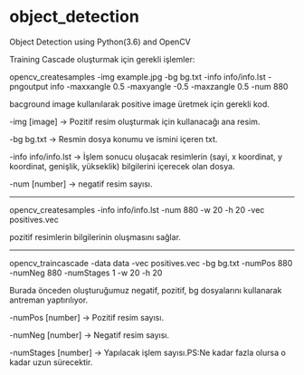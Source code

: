 # object_detection
Object Detection using Python(3.6) and OpenCV

Training Cascade oluşturmak için gerekli işlemler:

opencv_createsamples -img example.jpg -bg bg.txt -info info/info.lst -pngoutput info -maxxangle 0.5 -maxyangle -0.5 -maxzangle 0.5 -num 880

bacground image kullanılarak positive image üretmek için gerekli kod.

-img [image] -> Pozitif resim oluşturmak için kullanacağı ana resim.

-bg bg.txt -> Resmin dosya konumu ve ismini içeren txt.

-info info/info.lst -> İşlem sonucu oluşacak resimlerin (sayi, x koordinat, y koordinat, genişlik, yükseklik) bilgilerini içerecek olan dosya.

-num [number] -> negatif resim sayısı.

-----------------------------------------------------------------------------------------------

opencv_createsamples -info info/info.lst -num 880 -w 20 -h 20 -vec positives.vec

pozitif resimlerin bilgilerinin oluşmasını sağlar.

-----------------------------------------------------------------------------------------------

opencv_traincascade -data data -vec positives.vec -bg bg.txt -numPos 880 -numNeg 880 -numStages 1 -w 20 -h 20

Burada önceden oluşturuğumuz negatif, pozitif, bg dosyalarını kullanarak antreman yaptırılıyor.

-numPos [number] -> Pozitif resim sayısı.

-numNeg [number] -> Negatif resim sayısı.

-numStages [number] -> Yapılacak işlem sayısı.PS:Ne kadar fazla olursa o kadar uzun sürecektir.
